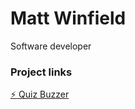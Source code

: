 # Matt Winfield

Software developer

### Project links
[:zap: Quiz Buzzer](https://github.com/matt-winfield-quiz)
